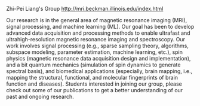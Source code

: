 Zhi-Pei Liang's Group
http://mri.beckman.illinois.edu/index.html

Our research is in the general area of magnetic resonance imaging (MRI), signal processing, and machine learning (ML). Our goal has been to develop advanced data acquisition and processing methods to enable ultrafast and ultrahigh-resolution magnetic resonance imaging and spectroscopy. Our work involves signal processing (e.g., sparse sampling theory, algorithms, subspace modeling, parameter estimation, machine learning, etc.), spin physics (magnetic resonance data acquisition design and implementation), and a bit quantum mechanics (simulation of spin dynamics to generate spectral basis), and biomedical applications (especially, brain mapping, i.e., mapping the structural, functional, and molecular fingerprints of brain function and diseases). Students interested in joining our group, please check out some of our publications to get a better understanding of our past and ongoing research.
